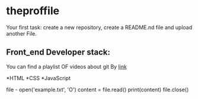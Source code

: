 # theproffile
Your first task: create a new repository, create a README.nd file and upload another File.

## Front_end Developer stack:

You can find a playlist OF videos about git By [link](https://www.youtube.com/watch?v=fSBu9zquZWA&t=1s)

*HTML
﻿﻿*CSS
﻿﻿*JavaScript

file - open('example.txt', 'O')
content = file.read()
print(content)
file.close()
